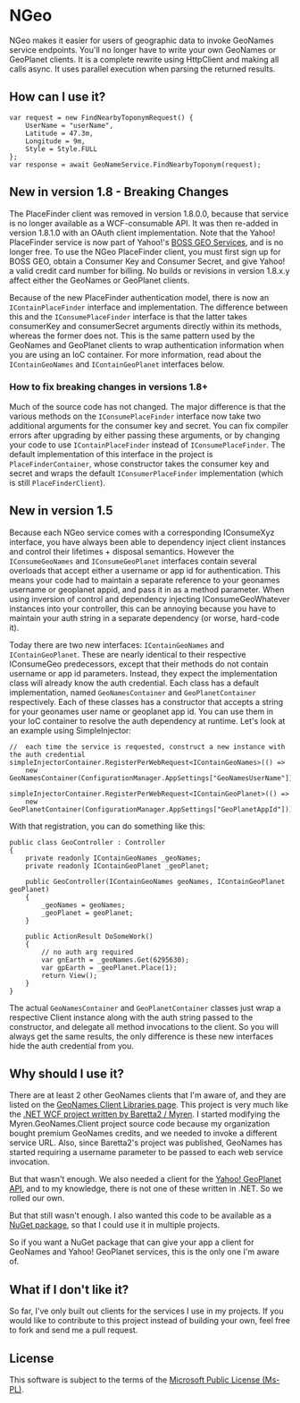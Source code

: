 # NGeo
NGeo makes it easier for users of geographic data to invoke GeoNames service endpoints. You'll no longer have to 
write your own GeoNames or GeoPlanet clients. It is a complete rewrite using HttpClient and making all calls 
async. It uses parallel execution when parsing the returned results.

## How can I use it?
	var request = new FindNearbyToponymRequest() {
		UserName = "userName",
		Latitude = 47.3m,
		Longitude = 9m,
		Style = Style.FULL
	};
	var response = await GeoNameService.FindNearbyToponym(request);

## New in version 1.8 - Breaking Changes
The PlaceFinder client was removed in version 1.8.0.0, because that service is no longer available as a WCF-consumable API. It was then re-added in version 1.8.1.0 with an OAuth client implementation. Note that the Yahoo! PlaceFinder service is now part of Yahoo!'s [BOSS GEO Services](http://developer.yahoo.com/boss/geo/), and is no longer free. To use the NGeo PlaceFinder client, you must first sign up for BOSS GEO, obtain a Consumer Key and Consumer Secret, and give Yahoo! a valid credit card number for billing. No builds or revisions in version 1.8.x.y affect either the GeoNames or GeoPlanet clients.

Because of the new PlaceFinder authentication model, there is now an `IContainPlaceFinder` interface and implementation. The difference between this and the `IConsumePlaceFinder` interface is that the latter takes consumerKey and consumerSecret arguments directly within its methods, whereas the former does not. This is the same pattern used by the GeoNames and GeoPlanet clients to wrap authentication information when you are using an IoC container. For more information, read about the `IContainGeoNames` and `IContainGeoPlanet` interfaces below.

### How to fix breaking changes in versions 1.8+
Much of the source code has not changed. The major difference is that the various methods on the `IConsumePlaceFinder` interface now take two additional arguments for the consumer key and secret. You can fix compiler errors after upgrading by either passing these arguments, or by changing your code to use `IContainPlaceFinder` instead of `IConsumePlaceFinder`. The default implementation of this interface in the project is `PlaceFinderContainer`, whose constructor takes the consumer key and secret and wraps the default `IConsumerPlaceFinder` implementation (which is still `PlaceFinderClient`).

## New in version 1.5
Because each NGeo service comes with a corresponding IConsumeXyz interface, you have always been able to dependency inject client instances and control their lifetimes + disposal semantics. However the `IConsumeGeoNames` and `IConsumeGeoPlanet` interfaces contain several overloads that accept either a username or app id for authentication. This means your code had to maintain a separate reference to your geonames username or geoplanet appid, and pass it in as a method parameter. When using inversion of control and dependency injecting IConsumeGeoWhatever instances into your controller, this can be annoying because you have to maintain your auth string in a separate dependency (or worse, hard-code it).

Today there are two new interfaces: `IContainGeoNames` and `IContainGeoPlanet`. These are nearly identical to their respective IConsumeGeo predecessors, except that their methods do not contain username or app id parameters. Instead, they expect the implementation class will already know the auth credential. Each class has a default implementation, named `GeoNamesContainer` and `GeoPlanetContainer` respectively. Each of these classes has a constructor that accepts a string for your geonames user name or geoplanet app id. You can use them in your IoC container to resolve the auth dependency at runtime. Let's look at an example using SimpleInjector:

	//  each time the service is requested, construct a new instance with the auth credential
	simpleInjectorContainer.RegisterPerWebRequest<IContainGeoNames>(() =>
		new GeoNamesContainer(ConfigurationManager.AppSettings["GeoNamesUserName"]));

	simpleInjectorContainer.RegisterPerWebRequest<IContainGeoPlanet>(() =>
		new GeoPlanetContainer(ConfigurationManager.AppSettings["GeoPlanetAppId"]));

With that registration, you can do something like this:

	public class GeoController : Controller
	{
		private readonly IContainGeoNames _geoNames;
		private readonly IContainGeoPlanet _geoPlanet;

		public GeoController(IContainGeoNames geoNames, IContainGeoPlanet geoPlanet)
		{
			_geoNames = geoNames;
			_geoPlanet = geoPlanet;
		}

		public ActionResult DoSomeWork()
		{
			// no auth arg required
			var gnEarth = _geoNames.Get(6295630);
			var gpEarth = _geoPlanet.Place(1);
			return View();
		}
	}

The actual `GeoNamesContainer` and `GeoPlanetContainer` classes just wrap a respective Client instance along with the auth string passed to the constructor, and delegate all method invocations to the client. So you will always get the same results, the only difference is these new interfaces hide the auth credential from you.

## Why should I use it?
There are at least 2 other GeoNames clients that I'm aware of, and they are listed on the [GeoNames Client Libraries page](http://www.geonames.org/export/client-libraries.html). This project is very much like the [.NET WCF project written by Baretta2 / Myren](http://www.codeproject.com/Articles/30627/GeoNames-NET-WCF-Client). I started modifying the Myren.GeoNames.Client project source code because my organization bought premium GeoNames credits, and we needed to invoke a different service URL. Also, since Baretta2's project was published, GeoNames has started requiring a username parameter to be passed to each web service invocation.

But that wasn't enough. We also needed a client for the [Yahoo! GeoPlanet API](http://developer.yahoo.com/geo/geoplanet/data/), and to my knowledge, there is not one of these written in .NET. So we rolled our own.

But that still wasn't enough. I also wanted this code to be available as a [NuGet package](http://nuget.org/packages/NGeo), so that I could use it in multiple projects.

So if you want a NuGet package that can give your app a client for GeoNames and Yahoo! GeoPlanet services, this is the only one I'm aware of.

## What if I don't like it?
So far, I've only built out clients for the services I use in my projects. If you would like to contribute to this project instead of building your own, feel free to fork and send me a pull request.

## License
This software is subject to the terms of the [Microsoft Public License (Ms-PL)](http://www.opensource.org/licenses/MS-PL).
